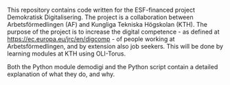 This repository contains code written for the ESF-financed project Demokratisk Digitalisering. The project is a collaboration between Arbetsförmedlingen (AF) and Kungliga Tekniska Högskolan (KTH). The purpose of the project is to increase the digital competence - as defined at https://ec.europa.eu/jrc/en/digcomp - of people working at Arbetsförmedlingen, and by extension also job seekers. This will be done by learning modules at KTH using OLI-Torus.

Both the Python module demodigi and the Python script contain a detailed explanation of what they do, and why.
